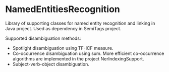 # NamedEntitiesRecognition

Library of supporting classes for named entity recognition and linking in Java project. Used as dependency in SemiTags
project.

Supported disambiguation methods:

* Spotlight disambiguation using TF-ICF measure.
* Co-occurrence disambiguation using sum. More efficient co-occurrence algorithms are implemented in the project NerIndexingSupport.
* Subject-verb-object disambiguation.